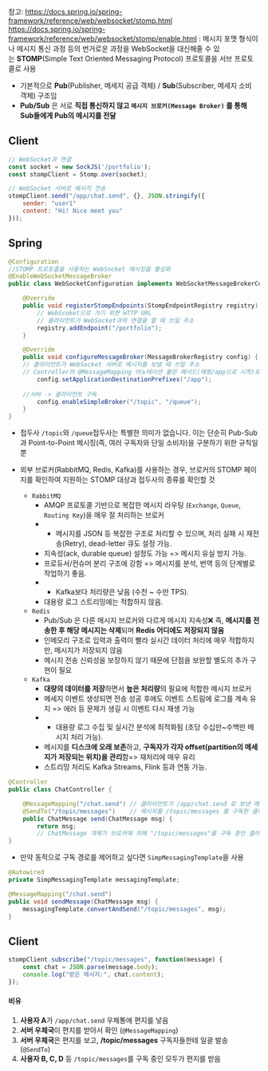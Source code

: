 참고: https://docs.spring.io/spring-framework/reference/web/websocket/stomp.html
https://docs.spring.io/spring-framework/reference/web/websocket/stomp/enable.html
: 메시지 포맷 형식이나 메시지 통신 과정 등의 번거로운 과정을 WebSocket을 대신해줄 수 있는 **STOMP**(Simple Text Oriented Messaging Protocol) 프로토콜을 서브 프로토콜로 사용
- 기본적으로 **Pub**(Publisher, 메세지 공급 객체) / **Sub**(Subscriber, 메세지 소비 객체) 구조임
- **Pub/Sub** 은 서로 **직접 통신하지 않고 `메시지 브로커(Message Broker)` 를 통해 Sub들에게 Pub의 메시지를 전달**
## Client
```javascript
// WebSocket과 연결
const socket = new SockJS('/portfolio');
const stompClient = Stomp.over(socket);

// WebSocket 서버로 메시지 전송
stompClient.send("/app/chat.send", {}, JSON.stringify({
	sender: "user1"
	content: "Hi! Nice meet you"
}));
```
## Spring
```java
@Configuration
//STOMP 프로토콜을 사용하는 WebSocket 메시징을 활성화
@EnableWebSocketMessageBroker
public class WebSocketConfiguration implements WebSocketMessageBrokerConfigurer {

	@Override
	public void registerStompEndpoints(StompEndpointRegistry registry) {
		// WebScoket으로 가기 위한 HTTP URL
		// 클라이언트가 WebSocket과의 연결을 할 때 쓰일 주소
		registry.addEndpoint("/portfolio");
	}

	@Override
	public void configureMessageBroker(MessageBrokerRegistry config) {
	// 클라이언트가 WebSocket 서버로 메시지를 보낼 때 쓰일 주소
	// Controller의 @MessageMapping 어노테이션 붙은 메서드(매핑/app으로 시작)로 라우팅됨
		config.setApplicationDestinationPrefixes("/app");
		
	//서버 -> 클라이언트 구독
		config.enableSimpleBroker("/topic", "/queue");
	}
}
```
- 접두사 `/topic`와 `/queue`접두사는 특별한 의미가 없습니다. 이는 단순히 Pub-Sub과 Point-to-Point 메시징(즉, 여러 구독자와 단일 소비자)을 구분하기 위한 규칙일 뿐

- 외부 브로커(RabbitMQ, Redis, Kafka)를 사용하는 경우, 브로커의 STOMP 페이지를 확인하여 지원하는 STOMP 대상과 접두사의 종류를 확인할 것
	- `RabbitMQ`
		- AMQP 프로토콜 기반으로 복잡한 메시지 라우팅 (`Exchange`, `Queue`, `Routing Key`)을 매우 잘 처리하는 브로커
		- - 메시지를 JSON 등 복잡한 구조로 처리할 수 있으며, 처리 실패 시 재전송(Retry), dead-letter 큐도 설정 가능.
		- 지속성(ack, durable queue) 설정도 가능 => 메시지 유실 방지 가능.
		- 프로듀서/컨슈머 분리 구조에 강함 => 메시지를 분석, 번역 등의 단계별로 작업하기 좋음.
		- - Kafka보다 처리량은 낮음 (수천 ~ 수만 TPS).
		- 대용량 로그 스트리밍에는 적합하지 않음.
	- `Redis` 
		- Pub/Sub 은 다른 메시지 브로커와 다르게 메시지 지속성❌ 즉, **메시지를 전송한 후 해당 메시지는 삭제**되며 **Redis 어디에도 저장되지 않음**
		- 인메모리 구조로 입력과 출력이 빨라 실시간 데이터 처리에 매우 적합하지만, 메시지가 저장되지 않음
		- 메시지 전송 신뢰성을 보장하지 않기 때문에 단점을 보완할 별도의 추가 구현이 필요
	- `Kafka` 
		- **대량의 데이터를 저장**하면서 **높은 처리량**의 필요에 적합한 메시지 브로커
		- 메세지 이벤트 생성되면 전송 성공 후에도 이벤트 스트림에 로그를 계속 유지 => 에러 등 문제가 생길 시 이벤트 다시 재생 가능
		- - 대용량 로그 수집 및 실시간 분석에 최적화됨 (초당 수십만~수백만 메시지 처리 가능).
		- 메시지를 **디스크에 오래 보존**하고, **구독자가 각자 offset(partition의 메세지가 저장되는 위치)을 관리**함=>  재처리에 매우 유리
		- 스트리밍 처리도 Kafka Streams, Flink 등과 연동 가능.


```java
@Controller
public class ChatController {

    @MessageMapping("/chat.send") // 클라이언트가 /app/chat.send 로 보낸 메시지를 처리
    @SendTo("/topic/messages")    // 메시지를 /topic/messages 를 구독한 클라이언트에게 브로드캐스트
    public ChatMessage send(ChatMessage msg) {
        return msg; 
        // ChatMessage 객체가 브로커에 의해 "/topic/messages"를 구독 중인 클라이언트 모두에게 자동으로 전송
}
```
- 만약 동적으로 구독 경로를 제어하고 싶다면 `SimpMessagingTemplate`을 사용
```java
@Autowired
private SimpMessagingTemplate messagingTemplate;

@MessageMapping("/chat.send")
public void sendMessage(ChatMessage msg) {
    messagingTemplate.convertAndSend("/topic/messages", msg);
}
```

## Client
```javascript
stompClient.subscribe("/topic/messages", function(message) {
    const chat = JSON.parse(message.body);
    console.log("받은 메시지:", chat.content);
});

```

#### 비유
1. **사용자 A**가 `/app/chat.send` 우체통에 편지를 넣음
2. **서버 우체국**이 편지를 받아서 확인 (`@MessageMapping`)
3. **서버 우체국**은 편지를 보고, **/topic/messages** 구독자들한테 일괄 발송 (`@SendTo`)
4. **사용자 B, C, D** 등 `/topic/messages`를 구독 중인 모두가 편지를 받음